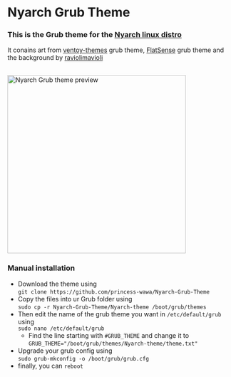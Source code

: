 # Nyarch Grub Theme
### This is the Grub theme for the [Nyarch linux distro](https://github.com/NyarchLinux/NyarchLinux)

It conains art from [ventoy-themes](https://github.com/odiegoduarte/ventoy-themes) grub theme, [FlatSense](https://github.com/ForsetGump1952/FlatSense) grub theme and the background by [raviolimavioli](https://www.pixiv.net/en/artworks/89596288) 
<br><br> 

<img src="preview.png" alt="Nyarch Grub theme preview" width="400">

<br> 

### Manual installation
 -  Download the theme using <br>
    ```git clone https://github.com/princess-wawa/Nyarch-Grub-Theme```
 -  Copy the files into ur Grub folder using <br>
     ```sudo cp -r Nyarch-Grub-Theme/Nyarch-theme /boot/grub/themes```
 -  Then edit the name of the grub theme you want in `/etc/default/grub` using <br>
     ```sudo nano /etc/default/grub```
    - Find the line starting with `#GRUB_THEME` and change it to `GRUB_THEME="/boot/grub/themes/Nyarch-theme/theme.txt"`
 -  Upgrade your grub config using <br>
     ```sudo grub-mkconfig -o /boot/grub/grub.cfg```
 -  finally, you can `reboot`

<br><br> 

